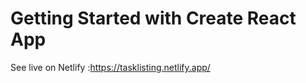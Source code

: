 # Getting Started with Create React App

See live on Netlify :https://tasklisting.netlify.app/
<br>

<img src="https://res.cloudinary.com/codercloud/image/upload/v1660579008/github/Screenshot_317_ikgpmk.png" alt=""/>

